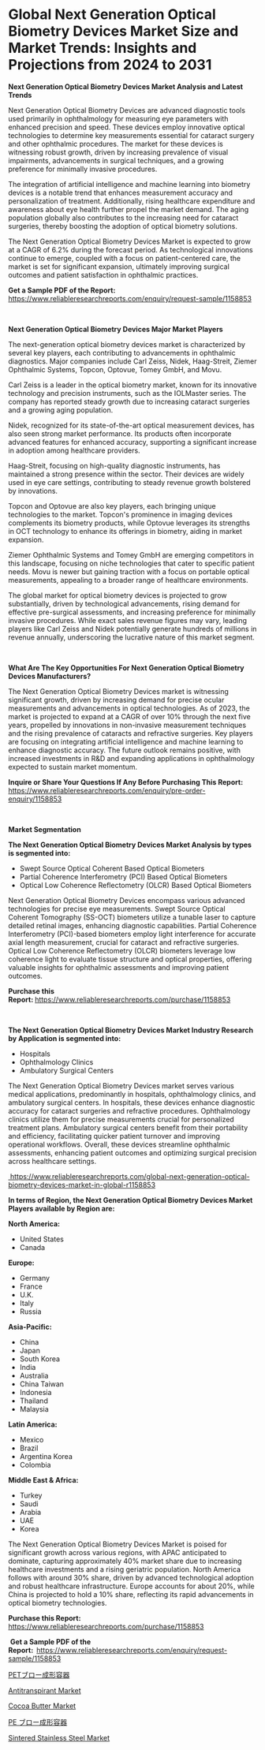 <p><h1>Global Next Generation Optical Biometry Devices Market Size and Market Trends: Insights and Projections from 2024 to 2031</h1></p><p><strong>Next Generation Optical Biometry Devices Market Analysis and Latest Trends</strong></p>
<p><p>Next Generation Optical Biometry Devices are advanced diagnostic tools used primarily in ophthalmology for measuring eye parameters with enhanced precision and speed. These devices employ innovative optical technologies to determine key measurements essential for cataract surgery and other ophthalmic procedures. The market for these devices is witnessing robust growth, driven by increasing prevalence of visual impairments, advancements in surgical techniques, and a growing preference for minimally invasive procedures.</p><p>The integration of artificial intelligence and machine learning into biometry devices is a notable trend that enhances measurement accuracy and personalization of treatment. Additionally, rising healthcare expenditure and awareness about eye health further propel the market demand. The aging population globally also contributes to the increasing need for cataract surgeries, thereby boosting the adoption of optical biometry solutions.</p><p>The Next Generation Optical Biometry Devices Market is expected to grow at a CAGR of 6.2% during the forecast period. As technological innovations continue to emerge, coupled with a focus on patient-centered care, the market is set for significant expansion, ultimately improving surgical outcomes and patient satisfaction in ophthalmic practices.</p></p>
<p><strong>Get a Sample PDF of the Report:&nbsp;</strong> <a href="https://www.reliableresearchreports.com/enquiry/request-sample/1158853">https://www.reliableresearchreports.com/enquiry/request-sample/1158853</a></p>
<p>&nbsp;</p>
<p><strong>Next Generation Optical Biometry Devices Major Market Players</strong></p>
<p><p>The next-generation optical biometry devices market is characterized by several key players, each contributing to advancements in ophthalmic diagnostics. Major companies include Carl Zeiss, Nidek, Haag-Streit, Ziemer Ophthalmic Systems, Topcon, Optovue, Tomey GmbH, and Movu.</p><p>Carl Zeiss is a leader in the optical biometry market, known for its innovative technology and precision instruments, such as the IOLMaster series. The company has reported steady growth due to increasing cataract surgeries and a growing aging population. </p><p>Nidek, recognized for its state-of-the-art optical measurement devices, has also seen strong market performance. Its products often incorporate advanced features for enhanced accuracy, supporting a significant increase in adoption among healthcare providers.</p><p>Haag-Streit, focusing on high-quality diagnostic instruments, has maintained a strong presence within the sector. Their devices are widely used in eye care settings, contributing to steady revenue growth bolstered by innovations.</p><p>Topcon and Optovue are also key players, each bringing unique technologies to the market. Topcon's prominence in imaging devices complements its biometry products, while Optovue leverages its strengths in OCT technology to enhance its offerings in biometry, aiding in market expansion.</p><p>Ziemer Ophthalmic Systems and Tomey GmbH are emerging competitors in this landscape, focusing on niche technologies that cater to specific patient needs. Movu is newer but gaining traction with a focus on portable optical measurements, appealing to a broader range of healthcare environments.</p><p>The global market for optical biometry devices is projected to grow substantially, driven by technological advancements, rising demand for effective pre-surgical assessments, and increasing preference for minimally invasive procedures. While exact sales revenue figures may vary, leading players like Carl Zeiss and Nidek potentially generate hundreds of millions in revenue annually, underscoring the lucrative nature of this market segment.</p></p>
<p>&nbsp;</p>
<p><strong>What Are The Key Opportunities For Next Generation Optical Biometry Devices Manufacturers?</strong></p>
<p><p>The Next Generation Optical Biometry Devices market is witnessing significant growth, driven by increasing demand for precise ocular measurements and advancements in optical technologies. As of 2023, the market is projected to expand at a CAGR of over 10% through the next five years, propelled by innovations in non-invasive measurement techniques and the rising prevalence of cataracts and refractive surgeries. Key players are focusing on integrating artificial intelligence and machine learning to enhance diagnostic accuracy. The future outlook remains positive, with increased investments in R&D and expanding applications in ophthalmology expected to sustain market momentum.</p></p>
<p><strong>Inquire or Share Your Questions If Any Before Purchasing This Report:</strong> <a href="https://www.reliableresearchreports.com/enquiry/pre-order-enquiry/1158853">https://www.reliableresearchreports.com/enquiry/pre-order-enquiry/1158853</a></p>
<p>&nbsp;</p>
<p><strong>Market Segmentation</strong></p>
<p><strong>The Next Generation Optical Biometry Devices Market Analysis by types is segmented into:</strong></p>
<p><ul><li>Swept Source Optical Coherent Based Optical Biometers</li><li>Partial Coherence Interferometry (PCI) Based Optical Biometers</li><li>Optical Low Coherence Reflectometry (OLCR) Based Optical Biometers</li></ul></p>
<p><p>Next Generation Optical Biometry Devices encompass various advanced technologies for precise eye measurements. Swept Source Optical Coherent Tomography (SS-OCT) biometers utilize a tunable laser to capture detailed retinal images, enhancing diagnostic capabilities. Partial Coherence Interferometry (PCI)-based biometers employ light interference for accurate axial length measurement, crucial for cataract and refractive surgeries. Optical Low Coherence Reflectometry (OLCR) biometers leverage low coherence light to evaluate tissue structure and optical properties, offering valuable insights for ophthalmic assessments and improving patient outcomes.</p></p>
<p><strong>Purchase this Report:&nbsp;</strong><a href="https://www.reliableresearchreports.com/purchase/1158853">https://www.reliableresearchreports.com/purchase/1158853</a></p>
<p>&nbsp;</p>
<p><strong>The Next Generation Optical Biometry Devices Market Industry Research by Application is segmented into:</strong></p>
<p><ul><li>Hospitals</li><li>Ophthalmology Clinics</li><li>Ambulatory Surgical Centers</li></ul></p>
<p><p>The Next Generation Optical Biometry Devices market serves various medical applications, predominantly in hospitals, ophthalmology clinics, and ambulatory surgical centers. In hospitals, these devices enhance diagnostic accuracy for cataract surgeries and refractive procedures. Ophthalmology clinics utilize them for precise measurements crucial for personalized treatment plans. Ambulatory surgical centers benefit from their portability and efficiency, facilitating quicker patient turnover and improving operational workflows. Overall, these devices streamline ophthalmic assessments, enhancing patient outcomes and optimizing surgical precision across healthcare settings.</p></p>
<p><a href="https://www.reliableresearchreports.com/global-next-generation-optical-biometry-devices-market-in-global-r1158853">&nbsp;https://www.reliableresearchreports.com/global-next-generation-optical-biometry-devices-market-in-global-r1158853</a></p>
<p><strong>In terms of Region, the Next Generation Optical Biometry Devices Market Players available by Region are:</strong></p>
<p>
    <p> <strong> North America: </strong>
        <ul>
            <li>United States</li>
            <li>Canada</li>
        </ul>
        </p> 
    <p> <strong> Europe: </strong>
        <ul>
            <li>Germany</li>
            <li>France</li>
            <li>U.K.</li>
            <li>Italy</li>
            <li>Russia</li>
        </ul>
        </p> 
    <p> <strong> Asia-Pacific: </strong>
        <ul>
            <li>China</li>
            <li>Japan</li>
            <li>South Korea</li>
            <li>India</li>
            <li>Australia</li>
            <li>China Taiwan</li>
            <li>Indonesia</li>
            <li>Thailand</li>
            <li>Malaysia</li>
        </ul>
        </p> 
    <p> <strong> Latin America: </strong>
        <ul>
            <li>Mexico</li>
            <li>Brazil</li>
            <li>Argentina Korea</li>
            <li>Colombia</li>
        </ul>
        </p> 
    <p> <strong> Middle East & Africa: </strong>
        <ul>
            <li>Turkey</li>
            <li>Saudi</li>
            <li>Arabia</li>
            <li>UAE</li>
            <li>Korea</li>
        </ul>
    </p>
    </p>
<p><p>The Next Generation Optical Biometry Devices Market is poised for significant growth across various regions, with APAC anticipated to dominate, capturing approximately 40% market share due to increasing healthcare investments and a rising geriatric population. North America follows with around 30% share, driven by advanced technological adoption and robust healthcare infrastructure. Europe accounts for about 20%, while China is projected to hold a 10% share, reflecting its rapid advancements in optical biometry technologies.</p></p>
<p><strong>Purchase this Report: </strong><a href="https://www.reliableresearchreports.com/purchase/1158853">https://www.reliableresearchreports.com/purchase/1158853</a></p>
<p>&nbsp;<strong>Get a Sample PDF of the Report:&nbsp;&nbsp;</strong><a href="https://www.reliableresearchreports.com/enquiry/request-sample/1158853">https://www.reliableresearchreports.com/enquiry/request-sample/1158853</a></p>
<p><strong></strong></p>
<p><p><a href="https://medium.com/@rusty-marie2024/pet-blow-molded-containers-market-%E3%81%AF-%E3%82%B3%E3%82%B9%E3%83%88%E7%AE%A1%E7%90%86%E3%81%A8%E5%8A%B9%E7%8E%87%E5%90%91%E4%B8%8A%E3%82%92%E5%84%AA%E5%85%88%E3%81%97%E3%81%BE%E3%81%99-%E3%81%95%E3%82%89%E3%81%AB-%E5%A0%B1%E5%91%8A%E6%9B%B8%E3%81%AF%E5%B8%82%E5%A0%B4%E3%81%AE%E9%9C%80%E8%A6%81%E9%9D%A2%E3%81%A8%E4%BE%9B%E7%B5%A6%E9%9D%A2%E3%81%AE%E4%B8%A1%E6%96%B9%E3%82%92%E3%82%AB%E3%83%90%E3%83%BC%E3%81%97%E3%81%A6%E3%81%84%E3%81%BE%E3%81%99-pet-blow-37233708cbb2">PETブロー成形容器</a></p><p><a href="https://www.linkedin.com/pulse/what-driving-global-antitranspirant-market-dive-trends-applications-xd8wf?trackingId=o3nn5tkUQ%2BGnyzZUQfG3ig%3D%3D">Antitranspirant Market</a></p><p><a href="https://www.linkedin.com/pulse/what-emerging-market-trends-cocoa-butter-detailed-overview-cxwcf?trackingId=qITyieoPSpyM8QG6JgKbBw%3D%3D">Cocoa Butter Market</a></p><p><a href="https://medium.com/@rusty-marie2024/pe-blow-molded-containers-market-%E3%81%AE%E3%82%B0%E3%83%AD%E3%83%BC%E3%83%90%E3%83%AB%E5%B8%82%E5%A0%B4%E6%A6%82%E8%A6%81%E3%81%AF-%E4%B8%96%E7%95%8C%E3%81%8A%E3%82%88%E3%81%B3%E4%B8%BB%E8%A6%81%E5%B8%82%E5%A0%B4%E3%81%AB%E3%81%8A%E3%81%91%E3%82%8B%E6%A5%AD%E7%95%8C%E3%81%AB%E5%BD%B1%E9%9F%BF%E3%82%92%E4%B8%8E%E3%81%88%E3%82%8B%E4%B8%BB%E8%A6%81%E3%81%AA%E3%83%88%E3%83%AC%E3%83%B3%E3%83%89%E3%81%AB%E3%81%A4%E3%81%84%E3%81%A6-%E7%8B%AC%E8%87%AA%E3%81%AE%E8%A6%96%E7%82%B9%E3%82%92%E6%8F%90%E4%BE%9B%E3%81%97%E3%81%BE%E3%81%99-c43bbab62803">PE ブロー成形容器</a></p><p><a href="https://issuu.com/reportprime-2/docs/sintered-stainless-steel-market-siz_820534a6105ea9">Sintered Stainless Steel Market</a></p></p>